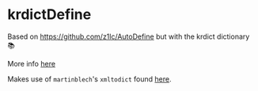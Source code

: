 # krdictDefine
Based on https://github.com/z1lc/AutoDefine but with the krdict dictionary 📚

More info [here](https://krdict.korean.go.kr/openApi/openApiInfo)

Makes use of `martinblech`'s `xmltodict` found [here](https://github.com/martinblech/xmltodict).